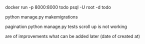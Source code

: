  docker run -p 8000:8000 todo
 psql -U root -d todo

 python manage.py makemigrations




 pagination
 python manage.py tests
 scroll up is not working
 
are of improvements
 what can be added later  (date of created at)
